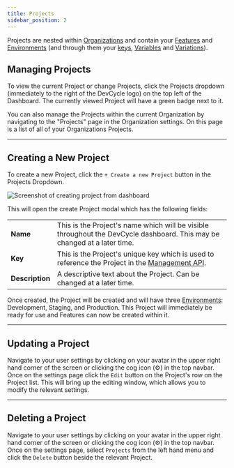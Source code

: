 ```yaml
---
title: Projects
sidebar_position: 2
---
```

 
Projects are nested within [Organizations](/platform/account-management/organizations) and contain your [Features](/essentials/overview#features) and [Environments](/essentials/overview#environments) (and through them your [keys](/platform/account-management/keys), [Variables](/platform/feature-flags/variables-and-variations/variables) and [Variations](/platform/feature-flags/variables-and-variations/variations)).

## Managing Projects

To view the current Project or change Projects, click the Projects dropdown (immediately to the right of the DevCycle logo) on the top left of the Dashboard. The currently viewed Project will have a green badge next to it. 

You can also manage the Projects within the current Organization by navigating to the "Projects" page in the Organization settings. On this page is a list of all of your Organizations Projects. 

---

## Creating a New Project

To create a new Project, click the `+ Create a new Project` button in the Projects Dropdown. 

![Screenshot of creating project from dashboard](/essentials/projects/create.png)

This will open the create Project modal which has the following fields:

|        |                            |
|--------|----------------------------|
| **Name** | This is the Project's name which will be visible throughout the DevCycle dashboard. This may be changed at a later time. |
| **Key** | This is the Project's unique key which is used to reference the Project in the [Management API](/management-api/). |
| **Description** | A descriptive text about the Project. Can be changed at a later time. |

Once created, the Project will be created and will have three [Environments](/essentials/overview#environments): Development, Staging, and Production. This Project will immediately be ready for use and Features can now be created within it. 

---

## Updating a Project

Navigate to your user settings by clicking on your avatar in the upper right hand corner of the screen or clicking the cog icon (⚙️) in the top navbar. Once on the settings page click the `Edit` button on the Project's row on the Project list. This will bring up the editing window, which allows you to modify the relevant settings.

---

## Deleting a Project

Navigate to your user settings by clicking on your avatar in the upper right hand corner of the screen or clicking the cog icon (⚙️) in the top navbar. Once on the settings page, select `Projects` from the left hand menu and click the `Delete` button beside the relevant Project.
